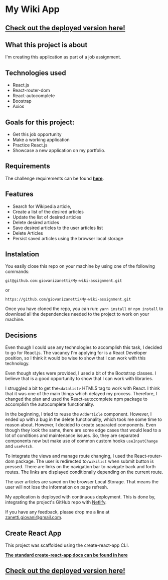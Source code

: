 # My Wiki App

## [Check out the deployed version here!](https://giovani-zanett-my-wiki.netlify.app/)

## What this project is about

I'm creating this application as part of a job assignment.

## Technologies used

- React.js
- React-router-dom
- React-autocomplete
- Boostrap
- Axios

## Goals for this project:

- Get this job opportunity
- Make a working application
- Practice React.js
- Showcase a new application on my portfolio.

## Requirements

The challenge requirements can be found **[here](./challenge_instructions.pdf)**.

## Features

- Search for Wikipedia article,
- Create a list of the desired articles
- Update the list of desired articles
- Delete desired articles
- Save desired articles to the user articles list
- Delete Articles
- Persist saved articles using the browser local storage

## Instalation

You easily close this repo on your machine by using one of the following commands:

`git@github.com:giovanizanetti/My-wiki-assignment.git`

or

`https://github.com/giovanizanetti/My-wiki-assignment.git`

Once you have cloned the repo, you can run:
`yarn install` or `npm install` to download all the dependencies needed to the project to work on your machine.

## Decisions

Even though I could use any technologies to accomplish this task, I decided to go for React.js. The vacancy I'm applying for is a React Developer position, so I think it would be wise to show that I can work with this technology.

Even though styles were provided, I used a bit of the Bootstrap classes. I believe that is a good opportunity to show that I can work with libraries.

I struggled a bit to get the`<datalist>` HTML5 tag to work with React. I think that it was one of the main things which delayed my process. Therefore, I changed the plan and used the React-autocomplete npm package to accomplish the autocomplete functionality.

In the beginning, I tried to reuse the `AddArticle` component. However, I ended up with a bug in the delete functionality, which took me some time to reason about. However, I decided to create separated components. Even though they look the same, there are some edge cases that would lead to a lot of conditions and maintenance issues. So, they are separated components now but make use of common custom hooks
`useInputChange` and `useFetch`.

To integrate the views and manage route changing, I used the React-router-dom package. The user is redirected to`/wikilist` when submit button is pressed. There are links on the navigation bar to navigate back and forth routes. The links are displayed conditionally depending on the current route.

The user articles are saved on the browser Local Storage. That means the user will not lose the information on page refresh.

My application is deployed with continuous deployment. This is done by, integrating the project's GitHub repo with [Netlify](https://www.netlify.com/).

If you have any feedback, please drop me a line at zanetti.giovani@gmail.com.

## Create React App

This project was scaffolded using the create-react-app CLI.

**[The standard create-react-app docs can be found in here](./REACT-README.md)**

## [Check out the deployed version here!](https://giovani-zanett-my-wiki.netlify.app/)

